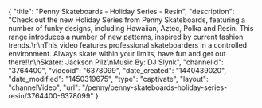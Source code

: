{
    "title": "Penny Skateboards - Holiday Series - Resin",
    "description": "Check out the new Holiday Series from Penny Skateboards, featuring a number of funky designs, including Hawaiian, Aztec, Polka and Resin. This range introduces a number of new patterns, inspired by current fashion trends.\n\nThis video features professional skateboarders in a controlled environment. Always skate within your limits, have fun and get out there!\n\nSkater: Jackson Pilz\nMusic By: DJ Slynk",
    "channelid": "3764400",
    "videoid": "6378099",
    "date_created": "1440439020",
    "date_modified": "1450319675",
    "type": "captivate",
    "layout": "channelVideo",
    "url": "\/penny\/penny-skateboards-holiday-series-resin\/3764400-6378099"
}